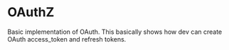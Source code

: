 # OAuthZ

Basic implementation of OAuth. This basically shows how dev can create OAuth access_token and refresh tokens.
